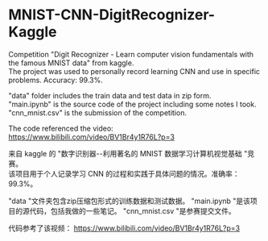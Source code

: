 # MNIST-CNN-DigitRecognizer-Kaggle
Competition "Digit Recognizer - Learn computer vision fundamentals with the famous MNIST data" from kaggle.  
The project was used to personally record learning CNN and use in specific problems. Accuracy: 99.3%.  

"data" folder includes the train data and test data in zip form.  
"main.ipynb" is the source code of the project including some notes I took.  
"cnn_mnist.csv" is the submission of the competition.  

The code referenced the video: https://www.bilibili.com/video/BV1Br4y1R76L?p=3


来自 kaggle 的 "数字识别器--利用著名的 MNIST 数据学习计算机视觉基础 "竞赛。  
该项目用于个人记录学习 CNN 的过程和实践于具体问题的情况。准确率：99.3%。  

"data "文件夹包含zip压缩包形式的训练数据和测试数据。 
"main.ipynb "是该项目的源代码，包括我做的一些笔记。 
"cnn_mnist.csv "是参赛提交文件。 

代码参考了该视频： https://www.bilibili.com/video/BV1Br4y1R76L?p=3
